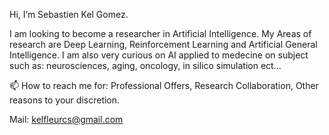  Hi, I’m Sebastien Kel Gomez. 

I am looking to become a researcher in Artificial Intelligence.
My Areas of research are Deep Learning, Reinforcement Learning and Artificial General Intelligence.
I am also very curious on AI applied to medecine on subject such as: neurosciences, aging, oncology, in silico simulation ect...

📫 How to reach me for: Professional Offers, Research Collaboration, Other reasons to your discretion.

Mail:
kelfleurcs@gmail.com


<!---
KelFLeur/KelFLeur is a ✨ special ✨ repository because its `README.md` (this file) appears on your GitHub profile.
You can click the Preview link to take a look at your changes.
--->
